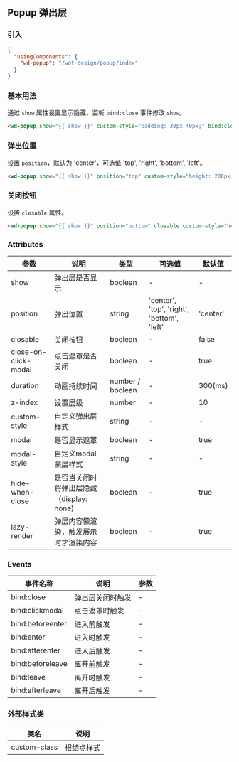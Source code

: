 ## Popup 弹出层

### 引入

```json
{
  "usingComponents": {
    "wd-popup": "/wot-design/popup/index"
  }
}
```

### 基本用法

通过 `show` 属性设置显示隐藏，监听 `bind:close` 事件修改 `show`。

```html
<wd-popup show="{{ show }}" custom-style="padding: 30px 40px;" bind:close="handleClose">内容</wd-popup>
```

### 弹出位置

设置 `position`，默认为 'center'，可选值 'top', 'right', 'bottom', 'left'。

```html
<wd-popup show="{{ show }}" position="top" custom-style="height: 200px;" bind:close="handleClose"></wd-popup>
```

### 关闭按钮

设置 `closable` 属性。

```html
<wd-popup show="{{ show }}" position="bottom" closable custom-style="height: 200px;" bind:close="handleClose"></wd-popup>
```

### Attributes

| 参数      | 说明                                 | 类型      | 可选值       | 默认值   |
|---------- |------------------------------------ |---------- |------------- |-------- |
| show | 弹出层是否显示 | boolean | - | - |
| position | 弹出位置 | string | 'center', 'top', 'right', 'bottom', 'left' | 'center' |
| closable | 关闭按钮 | boolean | - | false |
| close-on-click-modal | 点击遮罩是否关闭 | boolean | - | true |
| duration | 动画持续时间 | number / boolean | - | 300(ms) |
| z-index | 设置层级 | number | - | 10 |
| custom-style | 自定义弹出层样式 | string | - | - |
| modal | 是否显示遮罩 | boolean | - | true |
| modal-style | 自定义modal蒙层样式 | string | - | - |
| hide-when-close | 是否当关闭时将弹出层隐藏（display: none) | boolean | - | true |
| lazy-render | 弹层内容懒渲染，触发展示时才渲染内容 | boolean | - | true |

### Events

| 事件名称      | 说明                                 | 参数     |
|------------- |------------------------------------ |--------- |
| bind:close | 弹出层关闭时触发 | - |
| bind:clickmodal | 点击遮罩时触发 | - |
| bind:beforeenter | 进入前触发 | - |
| bind:enter | 进入时触发 | - |
| bind:afterenter | 进入后触发 | - |
| bind:beforeleave | 离开前触发 | - |
| bind:leave | 离开时触发 | - |
| bind:afterleave | 离开后触发| - |

### 外部样式类

| 类名     | 说明                |
|---------|---------------------|
| custom-class | 根结点样式 |